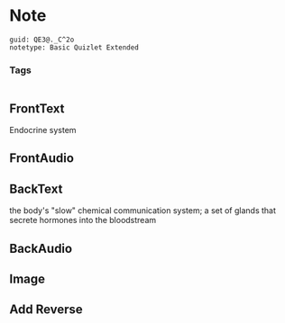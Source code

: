 # Note
```
guid: QE3@._C^2o
notetype: Basic Quizlet Extended
```

### Tags
```
```

## FrontText
Endocrine system

## FrontAudio


## BackText
the body's "slow" chemical communication system; a set of glands that secrete hormones into the bloodstream

## BackAudio


## Image


## Add Reverse

